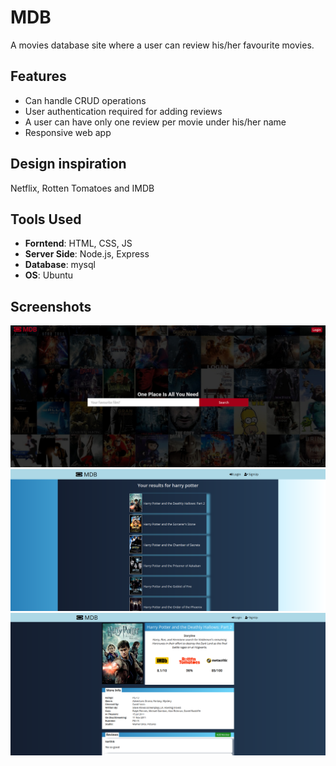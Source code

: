 # MDB
A movies database site where a user can review his/her favourite movies.

## Features
- Can handle CRUD operations
- User authentication required for adding reviews
- A user can have only one review per movie under his/her name
- Responsive web app

## Design inspiration
Netflix, Rotten Tomatoes and IMDB

## Tools Used
- **Forntend**: HTML, CSS, JS
- **Server Side**: Node.js, Express
- **Database**: mysql
- **OS**: Ubuntu

## Screenshots
![](./images/homepage.jpg)
![](./images/results_page.png)
![](./images/title.png)
